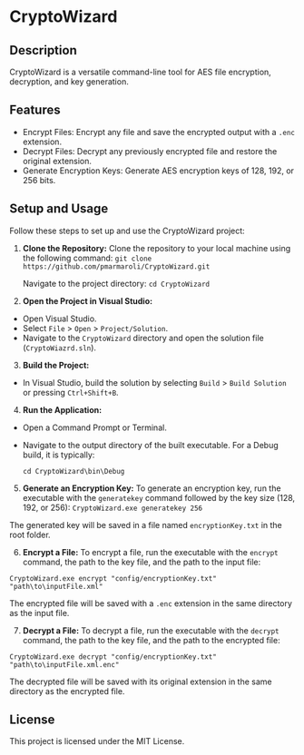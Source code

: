 CryptoWizard
=============

Description
-----------
CryptoWizard is a versatile command-line tool for AES file encryption, decryption, and key generation.

Features
--------
- Encrypt Files: Encrypt any file and save the encrypted output with a `.enc` extension.
- Decrypt Files: Decrypt any previously encrypted file and restore the original extension.
- Generate Encryption Keys: Generate AES encryption keys of 128, 192, or 256 bits.

Setup and Usage
---------------
Follow these steps to set up and use the CryptoWizard project:

1. **Clone the Repository:**
   Clone the repository to your local machine using the following command:
   ```git clone https://github.com/pmarmaroli/CryptoWizard.git```


    Navigate to the project directory:
    ```cd CryptoWizard```

2. **Open the Project in Visual Studio:**
- Open Visual Studio.
- Select `File` > `Open` > `Project/Solution`.
- Navigate to the `CryptoWizard` directory and open the solution file (`CryptoWiazrd.sln`).

3. **Build the Project:**
- In Visual Studio, build the solution by selecting `Build` > `Build Solution` or pressing `Ctrl+Shift+B`.

4. **Run the Application:**
- Open a Command Prompt or Terminal.
- Navigate to the output directory of the built executable. For a Debug build, it is typically:

  ```
  cd CryptoWizard\bin\Debug
  ```

5. **Generate an Encryption Key:**
To generate an encryption key, run the executable with the `generatekey` command followed by the key size (128, 192, or 256):
```CryptoWizard.exe generatekey 256```

The generated key will be saved in a file named `encryptionKey.txt` in the root folder.

6. **Encrypt a File:**
To encrypt a file, run the executable with the `encrypt` command, the path to the key file, and the path to the input file:

```CryptoWizard.exe encrypt "config/encryptionKey.txt" "path\to\inputFile.xml" ```

The encrypted file will be saved with a `.enc` extension in the same directory as the input file.

7. **Decrypt a File:**
To decrypt a file, run the executable with the `decrypt` command, the path to the key file, and the path to the encrypted file:

```CryptoWizard.exe decrypt "config/encryptionKey.txt" "path\to\inputFile.xml.enc"```

The decrypted file will be saved with its original extension in the same directory as the encrypted file.

License
-------
This project is licensed under the MIT License.
